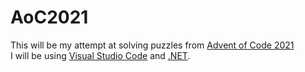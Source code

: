 # AoC2021

This will be my attempt at solving puzzles from [Advent of Code 2021](https://adventofcode.com/)  
I will be using [Visual Studio Code](https://code.visualstudio.com/) and [.NET](https://dotnet.microsoft.com/).
